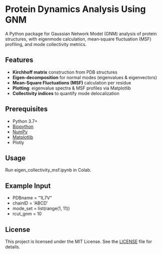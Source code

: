 # Protein Dynamics Analysis Using GNM

A Python package for Gaussian Network Model (GNM) analysis of protein structures, with eigenmode calculation, mean‑square fluctuation (MSF) profiling, and mode collectivity metrics.

## Features

- **Kirchhoff matrix** construction from PDB structures
- **Eigen-decomposition** for normal modes (eigenvalues & eigenvectors)
- **Mean‑Square Fluctuations (MSF)** calculation per residue
- **Plotting**: eigenvalue spectra & MSF profiles via Matplotlib
- **Collectivity indices** to quantify mode delocalization


## Prerequisites

- Python 3.7+
- [Biopython](https://biopython.org/)
- [NumPy](https://numpy.org/)
- [Matplotlib](https://matplotlib.org/)
- Plotly

## Usage

Run eigen_collectivity_msf.ipynb in Colab.

## Example Input

- PDBname = "1L7V"
- chainID = 'ABCD'
- mode_set = list(range(1, 11))
- rcut_gnm = 10

## License

This project is licensed under the MIT License. See the [LICENSE](LICENSE) file for details.

